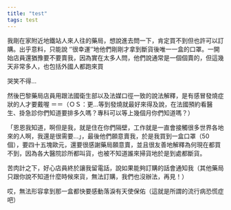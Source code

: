 ```yaml
---
title: "test"
tags: test
---
```


我剛在家附近地鐵站人來人往的藥局，想說進去問一下，肯定買不到但也許可以訂購。出乎意料，只能說 ‘’很幸運‘’地他們剛剛才拿到斷貨後唯一一盒的口罩。一開始店員還猶豫要不要賣我，因為實在太多人問，他們說通常是一個個賣的，但這幾天非常多人，也包括外國人都跑來買

哭笑不得...

然後巴黎藥局店員用跟法國衛生部以及法媒口徑一致的說法解釋，是有感冒發燒症狀的人才要戴喔 ＝＝（ＯＳ：更...等到發燒就最好來得及說，在法國預約看醫生、掛急診你們知道要排多久嗎？專科可以等上幾個月你們知道嗎？）

「恩恩我知道，啊但是我，就是住在你們隔壁，工作就是一直會接觸很多世界各地來的人啊，我還是很需要...」，最後他們願意賣我，於是我買到一盒口罩（50個），要四十五塊歐元，還要很感謝藥局願意賣，並且很友善地解釋為何現在都買不到，因為各大醫院診所都叫貨，也被不知道誰來掃貨地於是到處都斷貨。

苦肉計之下，好心店員終於讓我留電話，說如果能夠訂購的話會通知我（其他藥局只跟你說不知道什麼時候來貨，無法訂購，我們也沒辦法，再見！）

哎，無法形容拿到那一盒都快要感動落淚有天使保佑（這就是所謂的流行病恐慌症吧）


